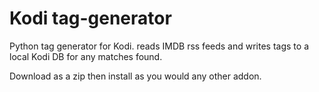 # Kodi tag-generator
Python tag generator for Kodi. reads IMDB rss feeds and writes tags to a local Kodi DB for any matches found. 

Download as a zip then install as you would any other addon. 
